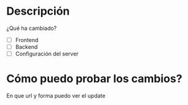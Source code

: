 # Descripción
¿Qué ha cambiado?

- [ ] Frontend 
- [ ] Backend 
- [ ] Configuración del server

# Cómo puedo probar los cambios?
En que url y forma puedo ver el update
